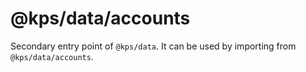 # @kps/data/accounts

Secondary entry point of `@kps/data`. It can be used by importing from `@kps/data/accounts`.
